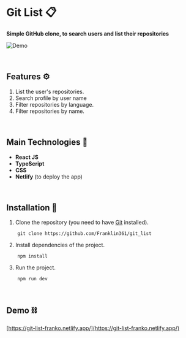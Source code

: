 # Git List 📋
**Simple GitHub clone, to search users and list their repositories**

![Demo](https://res.cloudinary.com/dnxchppfm/image/upload/v1661271445/franklin-page/gitlist_1_bcownl.webp)

&nbsp;

## Features ⚙️

1. List the user's repositories.
2. Search profile by user name
3. Filter repositories by language.
4. Filter repositories by name.

&nbsp;

## Main Technologies 🧪

- **React JS**
- **TypeScript** 
- **CSS** 
- **Netlify** (to deploy the app)

&nbsp;


## **Installation 🧰**

1. Clone the repository (you need to have [Git](https://git-scm.com) installed).

```shell
    git clone https://github.com/Franklin361/git_list
```

2.  Install dependencies of the project.

```shell
    npm install
```

3. Run the project.
```shell
    npm run dev
```
&nbsp;

## **Demo ⛓️**

[https://git-list-franko.netlify.app/](https://git-list-franko.netlify.app/)
